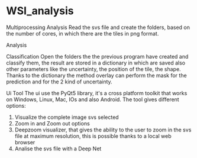 # WSI_analysis

Multiprocessing Analysis
Read the svs file and create the folders, based on the number of cores, in which there are the tiles in png format.

Analysis

Classification
Open the folders the the previous program have created and classify them, the result are stored in a dictionary in which
are saved also other parameters like the uncertainty, the position of the tile, the shape.
Thanks to the dictionary the method overlay can perform the mask for the prediction and for the 2 kind of uncertainty.

Ui Tool
The ui use the PyQt5 library, it's a cross platform toolkit that works on Windows, Linux, Mac, IOs and also Android.
The tool gives different options:
1) Visualize the complete image svs selected
2) Zoom in and Zoom out options
3) Deepzoom visualizer, that gives the ability to the user to zoom in the svs file at maximum resolution, this is possible
thanks to a local web browser
4) Analise the svs file with a Deep Net